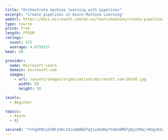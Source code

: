```yaml
---
title: "Orchestrate machine learning with pipelines"
excerpt: "Create pipelines in Azure Machine Learning"
webUrl: https://docs.microsoft.com/en-us/learn/modules/create-pipelines-in-aml/
type: course
price: Free
length: PT55M
ratings:
  count: 972
  average: 4.6759257
heat: 50

provider:
  name: Microsoft Learn
  domain: microsoft.com
  images:
    - url: /assets/images/organizations/microsoft.com-50x50.jpg
      width: 50
      height: 50

levels:
  - Beginner

topics:
  - Azure
  - AI

secured: "7+FgdX8Cy55NtI4Uc1XiodABBdfqZiw3edHyft6Ou6MO7gQjn5Maj+N3gsK3asxb/NQPuyEDadKt/cxUwuvk61C8A83XWqadA6U9ojPySwHmW9rUIMn0ytiE8PIkX6pxmVW/eREzPKiJyTReIHpbkLqGFIREygZHxIiYirKlMdUf2/K1RK+8Dipj4lSM8QuznG7DLdaVQ8WqgpFKk70qLV+bHFmfJHc/xDGX7nAQFLsBcaC7PXia6Z3XE8uiNYhb/0p5UK6rKXKvBfwMZ/RYueNUJstpyTLVoO39L4yKHMdQRsf4ClNUW1zyh2YflndJ/cg6KbmWCG2ry64Y8tJq6R9BlJNTqYpBmzXds1DPJfuUJJddgpkMxyCZf79JASnMi/nuG2J0SLGyMnOKlyi+NLRjR27kOVydnkAsYRDpJRU=;x2hRTV0MJy3HIbmiafFU3w=="
---
```


